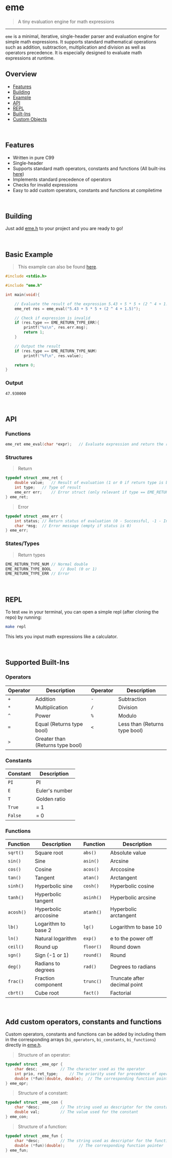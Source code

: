 # eme
> A tiny evaluation engine for math expressions

--- 

`eme` is a minimal, iterative, single-header parser and evaluation engine for simple math expressions. It supports standard mathematical operations such as addition, subtraction, multiplication and division as well as operators precedence. It is especially designed to evaluate math expressions at runtime.

## Overview
- [Features](#features)
- [Building](#building)
- [Example](#basic-example)
- [API](#api)
- [REPL](#repl)
- [Built-Ins](#supported-built-ins)
- [Custom Objects](#add-custom-operators-constants-and-functions)

<br>

## Features
- Written in pure C99
- Single-header
- Supports standard math operators, constants and functions (All built-ins [here](#supported-built-ins))
- Implements standard precedence of operators
- Checks for invalid expressions
- Easy to add custom operators, constants and functions at compiletime

<br>

## Building
Just add [eme.h](https://github.com/Flederossi/eme/blob/main/eme.h) to your project and you are ready to go!

<br>

## Basic Example

> This example can also be found [here](https://github.com/Flederossi/eme/blob/main/example.c).
```c
#include <stdio.h>

#include "eme.h"

int main(void){

	// Evaluate the result of the expression 5.43 + 5 * 5 + (2 ^ 4 + 1.5)
	eme_ret res = eme_eval("5.43 + 5 * 5 + (2 ^ 4 + 1.5)");

	// Check if expression is invalid
	if (res.type == EME_RETURN_TYPE_ERR){
		printf("%s\n", res.err.msg);
		return 1;
	}

	// Output the result
	if (res.type == EME_RETURN_TYPE_NUM)
		printf("%f\n", res.value);

	return 0;
}
```

### Output

```
47.930000
```

<br>

## API
### Functions
```c
eme_ret eme_eval(char *expr);	// Evaluate expression and return the result
```

### Structures
> Return
```c
typedef struct _eme_ret {
	double value;	// Result of evaluation (1 or 0 if return type is bool)
	int type;	// Type of result
	eme_err err;	// Error struct (only relevant if type == EME_RETURN_TYPE_ERR)
} eme_ret;
```

> Error
```c
typedef struct _eme_err {
	int status;	// Return status of evaluation (0 - Successful, -1 - Invalid expression)
	char *msg;	// Error message (empty if status is 0)
} eme_err;
```

### States/Types
> Return types
```c
EME_RETURN_TYPE_NUM	// Normal double
EME_RETURN_TYPE_BOOL	// Bool (0 or 1)
EME_RETURN_TYPE_ERR	// Error
```

<br>

## REPL
To test `eme` in your terminal, you can open a simple repl (after cloning the repo) by running:

```sh
make repl
```

This lets you input math expressions like a calculator.

<br>

## Supported Built-Ins
### Operators
| Operator | Description | Operator | Description |
| - | - | - | - |
| `+` | Addition | `-` | Subtraction |
| `*` | Multiplication | `/` | Division |
| `^` | Power | `%` | Modulo |
| `=` | Equal (Returns type bool) | `<` | Less than (Returns type bool) |
| `>` | Greater than (Returns type bool) | | |

### Constants
| Constant | Description |
| - | - |
| `PI` | PI |
| `E` | Euler's number |
| `T` | Golden ratio |
| `True` | = 1 |
| `False` | = 0 |

### Functions
| Function | Description | Function | Description |
| - | - | - | - |
| `sqrt()` | Square root | `abs()` | Absolute value |
| `sin()`| Sine | `asin()`| Arcsine |
| `cos()` | Cosine | `acos()` | Arccosine |
| `tan()` | Tangent | `atan()` | Arctangent |
| `sinh()` | Hyperbolic sine | `cosh()` | Hyperbolic cosine |
| `tanh()` | Hyperbolic tangent | `asinh()` | Hyperbolic arcsine |
| `acosh()` | Hyperbolic arccosine | `atanh()` | Hyperbolic arctangent |
| `lb()` | Logarithm to base 2 | `lg()` | Logarithm to base 10 |
| `ln()` | Natural logarithm | `exp()` | e to the power off |
| `ceil()` | Round up | `floor()` | Round down |
| `sgn()` | Sign (-1 or 1) | `round()` | Round |
| `deg()` | Radians to degrees | `rad()` | Degrees to radians |
| `frac()` | Fraction component | `trunc()` | Truncate after decimal point |
| `cbrt()` | Cube root | `fact()` | Factorial |

<br>

## Add custom operators, constants and functions
Custom operators, constants and functions can be added by including them in the corresponding arrays (`bi_operators`, `bi_constants`, `bi_functions`) directly in [eme.h](https://github.com/Flederossi/eme/blob/main/eme.h).
> Structure of an operator:
```c
typedef struct _eme_opr {
	char desc;			// The character used as the operator
	int prio, ret_type;		// The priority used for precedence of operators and the return type
	double (*fun)(double, double);	// The corresponding function pointer to execute the operation
} eme_opr;
```
> Structure of a constant:
```c
typedef struct _eme_con {
	char *desc;			// The string used as descriptor for the constant
	double val;			// The value used for the constant
} eme_con;
```
> Structure of a function:
```c
typedef struct _eme_fun {
	char *desc;			// The string used as descriptor for the function
	double (*fun)(double);		// The corresponding function pointer
} eme_fun;
```
